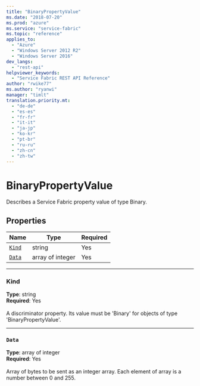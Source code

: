 ```yaml
---
title: "BinaryPropertyValue"
ms.date: "2018-07-20"
ms.prod: "azure"
ms.service: "service-fabric"
ms.topic: "reference"
applies_to: 
  - "Azure"
  - "Windows Server 2012 R2"
  - "Windows Server 2016"
dev_langs: 
  - "rest-api"
helpviewer_keywords: 
  - "Service Fabric REST API Reference"
author: "rwike77"
ms.author: "ryanwi"
manager: "timlt"
translation.priority.mt: 
  - "de-de"
  - "es-es"
  - "fr-fr"
  - "it-it"
  - "ja-jp"
  - "ko-kr"
  - "pt-br"
  - "ru-ru"
  - "zh-cn"
  - "zh-tw"
---
```

# BinaryPropertyValue

Describes a Service Fabric property value of type Binary.

## Properties
| Name | Type | Required |
| --- | --- | --- |
| [`Kind`](#kind) | string | Yes |
| [`Data`](#data) | array of integer | Yes |

____
### Kind
__Type__: string <br/>
__Required__: Yes <br/>
<br/>
A discriminator property. Its value must be 'Binary' for objects of type 'BinaryPropertyValue'.

____
### `Data`
__Type__: array of integer <br/>
__Required__: Yes<br/>
<br/>
Array of bytes to be sent as an integer array. Each element of array is a number between 0 and 255.
